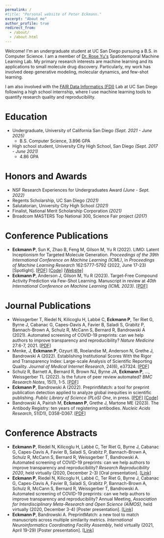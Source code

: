 ```yaml
---
permalink: /
#title: "Personal website of Peter Eckmann."
excerpt: "About me"
author_profile: true
redirect_from: 
  - /about/
  - /about.html
---
```


Welcome! I'm an undergraduate student at UC San Diego pursuing a B.S. in Computer Science. I am a member of [Dr. Rose Yu's](https://roseyu.com/) Spatiotemporal Machine Learning Lab. My primary research interests are machine learning and its applications to small molecule drug discovery. Particularly, my work has involved deep generative modeling, molecular dynamics, and few-shot learning. 

I am also involved with the [FAIR Data Informatics (FDI)](https://www.fdilab.org/) Lab at UC San Diego following a high school internship, where I use machine learning tools to quantify research quality and reproducibility. 

Education
======
* Undergraduate, University of California San Diego *(Sept. 2021 - June 2025)*
  * B.S. Computer Science, 3.896 GPA
* High school student, University City High School, San Diego *(Sept. 2017 - June 2021)*
  * 4.86 GPA

Honors and Awards
======
* NSF Research Experiences for Undergraduates Award *(June - Sept. 2022)*
* Regents Scholarship, UC San Diego *(2021)*
* Salutatorian, University City High School *(2021)*
* Finalist, National Merit Scholarship Corporation *(2021)*
* Broadcom MASTERS Top National 300, Science Fair project *(2017)*

Conference Publications
=====
* **Eckmann P**, Sun K, Zhao B, Feng M, Gilson M, Yu R (2022). LIMO: Latent Inceptionism for Targeted Molecule Generation. *Proceedings of the 39th International Conference on Machine Learning (ICML)*, in *Proceedings of Machine Learning Research* 162:5777-5792 (2022, June 17-23) \[Spotlight\]. [\[PDF\]](https://petereckmann1.github.io/files/limo.pdf) [\[Code\]](https://github.com/Rose-STL-Lab/LIMO) [\[Website\]](https://www.limo-aimd.com/)
* **Eckmann P**, Anderson J, Gilson M, Yu R (2023). Target-Free Compound Activity Prediction via Few-Shot Learning. Manuscript in review at *40th International Conference on Machine Learning (ICML 2023)*. [\[PDF\]](https://petereckmann1.github.io/files/fscap.pdf)

Journal Publications
=====
* Weissgerber T, Riedel N, Kilicoglu H, Labbé C, **Eckmann P**, Ter Riet G, Byrne J, Cabanac G, Capes-Davis A, Favier B, Saladi S, Grabitz P, Bannach-Brown A, Schulz R, McCann S, Bernard R, Bandrowski A (2021). Automated screening of COVID-19 preprints: can we help authors to improve transparency and reproducibility? *Nature Medicine* 27:6-7, 2021. [\[PDF\]](https://petereckmann1.github.io/files/automated-screening.pdf)
* Menke, J, **Eckmann P**, Ozyurt IB, Roelandse M, Anderson N, Grethe J, Bandrowski A (2022). Establishing Institutional Scores With the Rigor and Transparency Index: Large-scale Analysis of Scientific Reporting Quality. *Journal of Medical Internet Research*, 24(6), e37324. [\[PDF\]](https://petereckmann1.github.io/files/rti2.pdf)
* Schulz R, Barnett A, Bernard R, Brown NJ, Byrne JA, **Eckmann P**, …, Weissgerber TL (2022). Is the future of peer review automated? *BMC Research Notes*, 15(1), 1-5. [\[PDF\]](https://petereckmann1.github.io/files/future-automated.pdf)
* **Eckmann P**, Bandrowski A (2022). PreprintMatch: a tool for preprint publication detection applied to analyze global inequities in scientific publishing. *Public Library of Science (PLoS) One*, in press. [\[PDF\]](https://petereckmann1.github.io/files/preprint-match.pdf) [\[Code\]](https://github.com/PeterEckmann1/preprint-match)
* Bandrowski A, Pairish M, **Eckmann P**, Grethe J, Martone ME (2023). The Antibody Registry: ten years of registering antibodies. *Nucleic Acids Research*, 51(D1), D358-D367. [\[PDF\]](https://petereckmann1.github.io/files/antibody-registry.pdf)

Conference Abstracts
=====
* **Eckmann P**, Riedel N, Kilicoglu H, Labbé C, Ter Riet G, Byrne J, Cabanac G, Capes-Davis A, Favier B, Saladi S, Grabitz P, Bannach-Brown A, Schulz R, McCann S, Bernard R, Weissgerber T, Bandrowski A. Automated screening of COVID-19 preprints: can we help authors to improve transparency and reproducibility? *Research Reproducibility 2020*, held virtually (2020, December 2-3) \[Oral presentation\]. [\[Link\]](https://pwd.aa.ufl.edu/researchre-pro/wp-content/uploads/sites/8/2020/11/Paper_3-3_Eckmann_Peter.pdf)
* **Eckmann P**, Riedel N, Kilicoglu H, Labbé C, Ter Riet G, Byrne J, Cabanac G, Capes-Davis A, Favier B, Saladi S, Grabitz P, Bannach-Brown A, Schulz R, McCann S, Bernard R, Weissgerber T, Bandrowski A. Automated screening of COVID-19 preprints: can we help authors to improve transparency and reproducibility? Annual Meeting, *Association for Interdisciplinary Meta-Research and Open Science (AIMOS)*, held virtually (2020, December 3-4) \[Poster presentation\]. [\[Link\]](https://osf.io/ep9qh/)
* **Eckmann P**, Bandrowski A. PreprintMatch: a new tool to match manuscripts across multiple similarity metrics. *International Neuroinformatics Coordinating Facility Assembly*, held virtually (2021, April 19-29) \[Poster presentation\]. [\[Link\]](https://neuroinformatics.incf.org/node/264)
